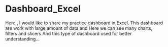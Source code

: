 # Dashboard_Excel
Here,, I would like to share my practice dashboard in Excel. This dashboard are work with large amount of data and Here we can see many charts, filters and slicers And this type of dashboard used for better understanding... 
